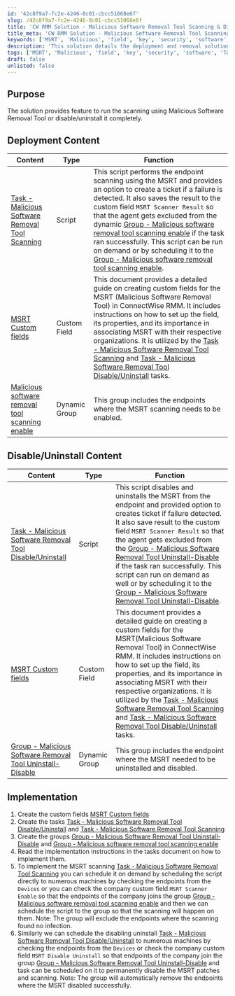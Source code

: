 ```yaml
---
id: '42c8f9a7-fc2e-4246-8c01-cbcc51068e6f'
slug: /42c8f9a7-fc2e-4246-8c01-cbcc51068e6f
title: 'CW RMM Solution - Malicious Software Removal Tool Scanning & Disabling'
title_meta: 'CW RMM Solution - Malicious Software Removal Tool Scanning & Disabling'
keywords: ['MSRT', 'Malicious', 'field', 'key', 'security', 'software', 'Tool']
description: 'This solution details the deployment and removal solution of the Malicious Software Removal Tool and provide its implementation process'
tags: ['MSRT', 'Malicious', 'field', 'key', 'security', 'software', 'Tool']
draft: false
unlisted: false
---
```


## Purpose
The solution provides feature to run the scanning using Malicious Software Removal Tool or disable/uninstall it completely.

## Deployment Content

| Content                                                                                          | Type          | Function                                                                                                           |
|--------------------------------------------------------------------------------------------------|---------------|--------------------------------------------------------------------------------------------------------------------|
| [Task - Malicious Software Removal Tool Scanning](<../cwrmm/tasks/Malicious Software Removal Tool Scanning.md>) | Script | This script performs the endpoint scanning using the MSRT and provides an option to create a ticket if a failure is detected. It also saves the result to the custom field `MSRT Scanner Result` so that the agent gets excluded from the dynamic [Group - Malicious software removal tool scanning enable](<../cwrmm/groups/Malicious Software Removal Tool Scanning Enable.md>) if the task ran successfully. This script can be run on demand or by scheduling it to the [Group - Malicious software removal tool scanning enable](<../cwrmm/groups/Malicious Software Removal Tool Scanning Enable.md>). |
| [MSRT Custom fields](<../cwrmm/custom-fields/MSRT Custom Fields.md>) | Custom Field | This document provides a detailed guide on creating custom fields for the MSRT (Malicious Software Removal Tool) in ConnectWise RMM. It includes instructions on how to set up the field, its properties, and its importance in associating MSRT with their respective organizations. It is utilized by the [Task - Malicious Software Removal Tool Scanning](<../cwrmm/tasks/Malicious Software Removal Tool Scanning.md>) and [Task - Malicious Software Removal Tool Disable/Uninstall](<../cwrmm/tasks/Malicious Software Removal Tool Disable-Uninstall.md>) tasks. |
| [Malicious software removal tool scanning enable](<../cwrmm/groups/Malicious Software Removal Tool Scanning Enable.md>) | Dynamic Group | This group includes the endpoints where the MSRT scanning needs to be enabled. |

## Disable/Uninstall Content
| Content                                                                                          | Type          | Function                                                                                                           |
|--------------------------------------------------------------------------------------------------|---------------|--------------------------------------------------------------------------------------------------------------------|
|  [Task - Malicious Software Removal Tool Disable/Uninstall](<../cwrmm/tasks/Malicious Software Removal Tool Disable-Uninstall.md>)| Script | This script disables and uninstalls the MSRT from the endpoint and provided option to creates ticket if failure detected. It also save result to the custom field `MSRT Scanner Result` so that the agent gets excluded from the [Group - Malicious Software Removal Tool Uninstall-Disable](<../cwrmm/groups/Malicious Software Removal Tool Uninstall-Disable.md>) if the task ran successfully. This script can run on demand as well or by scheduling it to the [Group - Malicious Software Removal Tool Uninstall-Disable](<../cwrmm/groups/Malicious Software Removal Tool Uninstall-Disable.md>). |
| [MSRT Custom fields](<../cwrmm/custom-fields/MSRT Custom Fields.md>) | Custom Field | This document provides a detailed guide on creating a custom fields for the MSRT(Malicious Software Removal Tool) in ConnectWise RMM. It includes instructions on how to set up the field, its properties, and its importance in associating MSRT with their respective organizations. It is utilized by the  [Task - Malicious Software Removal Tool Scanning](<../cwrmm/tasks/Malicious Software Removal Tool Scanning.md>) and [Task - Malicious Software Removal Tool Disable/Uninstall](<../cwrmm/tasks/Malicious Software Removal Tool Disable-Uninstall.md>) tasks. |
| [Group - Malicious Software Removal Tool Uninstall-Disable](<../cwrmm/groups/Malicious Software Removal Tool Uninstall-Disable.md>) | Dynamic Group | This group includes the endpoint where the MSRT needed to be uninstalled and disabled. |

## Implementation

1. Create the custom fields [MSRT Custom fields](<../cwrmm/custom-fields/MSRT Custom Fields.md>)
2. Create the tasks [Task - Malicious Software Removal Tool Disable/Uninstall](<../cwrmm/tasks/Malicious Software Removal Tool Disable-Uninstall.md>) and [Task - Malicious Software Removal Tool Scanning](<../cwrmm/tasks/Malicious Software Removal Tool Scanning.md>)
3. Create the groups [Group - Malicious Software Removal Tool Uninstall-Disable](<../cwrmm/groups/Malicious Software Removal Tool Uninstall-Disable.md>) and [Group - Malicious software removal tool scanning enable](<../cwrmm/groups/Malicious Software Removal Tool Scanning Enable.md>)
4. Read the implementation instructions in the tasks document on how to implement them.
5. To implement the MSRT scanning [Task - Malicious Software Removal Tool Scanning](<../cwrmm/tasks/Malicious Software Removal Tool Scanning.md>) you can schedule it on demand by scheduling the script directly to numerous machines by checking the endpoints from the `Devices` or you can check the company custom field `MSRT Scanner Enable` so that the endpoints of the company joins the group [Group - Malicious software removal tool scanning enable](<../cwrmm/groups/Malicious Software Removal Tool Scanning Enable.md>) and then we can schedule the script to the group so that the scanning will happen on them.
Note: The group will exclude the endpoints where the scanning found no infection.
6. Similarly we can schedule the disabling uninstall [Task - Malicious Software Removal Tool Disable/Uninstall](<../cwrmm/tasks/Malicious Software Removal Tool Disable-Uninstall.md>) to numerous machines by checking the endpoints from the `Devices` or check the company custom field `MSRT Disable Uninstall` so that endpoints of the company join the group [Group - Malicious Software Removal Tool Uninstall-Disable](<../cwrmm/groups/Malicious Software Removal Tool Uninstall-Disable.md>) and task can be scheduled on it to permanently disable the MSRT patches and scanning.
Note: The group will automatically remove the endpoints where the MSRT disabled successfully.




